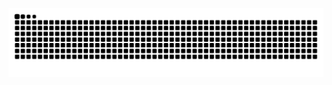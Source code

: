 ![Snake animation](https://github.com/nabreu22/nabreu22/blob/output/github-contribution-grid-snake.svg)
